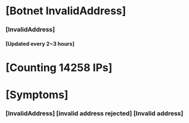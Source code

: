 # [Botnet InvalidAddress]
### [InvalidAddress]
#### [Updated every 2~3 hours]

# [Counting 14258 IPs]

# [Symptoms] 

###   [InvalidAddress] [invalid address rejected] [Invalid address]
